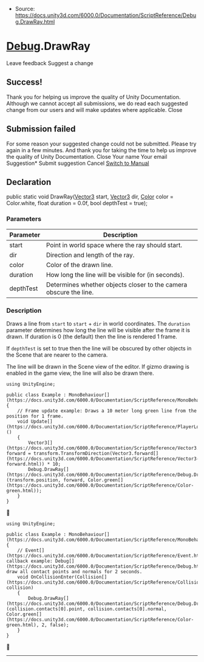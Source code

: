 * Source: https://docs.unity3d.com/6000.0/Documentation/ScriptReference/Debug.DrawRay.html

#  [Debug](https://docs.unity3d.com/6000.0/Documentation/ScriptReference/Debug.html).DrawRay
Leave feedback
Suggest a change
## Success!
Thank you for helping us improve the quality of Unity Documentation. Although we cannot accept all submissions, we do read each suggested change from our users and will make updates where applicable.
Close
## Submission failed
For some reason your suggested change could not be submitted. Please <a>try again</a> in a few minutes. And thank you for taking the time to help us improve the quality of Unity Documentation.
Close
Your name Your email Suggestion* Submit suggestion
Cancel
[Switch to Manual](https://docs.unity3d.com/6000.0/Documentation/Manual/class-Debug.html "Go to Debug Component in the Manual")
## Declaration
public static void DrawRay([Vector3](https://docs.unity3d.com/6000.0/Documentation/ScriptReference/Vector3.html) start, [Vector3](https://docs.unity3d.com/6000.0/Documentation/ScriptReference/Vector3.html) dir, [Color](https://docs.unity3d.com/6000.0/Documentation/ScriptReference/Color.html) color = Color.white, float duration = 0.0f, bool depthTest = true); 
### Parameters
Parameter | Description  
---|---  
start | Point in world space where the ray should start.  
dir | Direction and length of the ray.  
color | Color of the drawn line.  
duration | How long the line will be visible for (in seconds).  
depthTest | Determines whether objects closer to the camera obscure the line.  
### Description
Draws a line from `start` to `start` + `dir` in world coordinates.
The `duration` parameter determines how long the line will be visible after the frame it is drawn. If duration is 0 (the default) then the line is rendered 1 frame.  
  
If `depthTest` is set to true then the line will be obscured by other objects in the Scene that are nearer to the camera.  
  
The line will be drawn in the Scene view of the editor. If gizmo drawing is enabled in the game view, the line will also be drawn there.
```
using UnityEngine;  
  
public class Example : MonoBehaviour[](https://docs.unity3d.com/6000.0/Documentation/ScriptReference/MonoBehaviour.html)
{
    // Frame update example: Draws a 10 meter long green line from the position for 1 frame.
    void Update[](https://docs.unity3d.com/6000.0/Documentation/ScriptReference/PlayerLoop.Update.html)()
    {
        Vector3[](https://docs.unity3d.com/6000.0/Documentation/ScriptReference/Vector3.html) forward = transform.TransformDirection(Vector3.forward[](https://docs.unity3d.com/6000.0/Documentation/ScriptReference/Vector3-forward.html)) * 10;
        Debug.DrawRay[](https://docs.unity3d.com/6000.0/Documentation/ScriptReference/Debug.DrawRay.html)(transform.position, forward, Color.green[](https://docs.unity3d.com/6000.0/Documentation/ScriptReference/Color-green.html));
    }
}

```

```
using UnityEngine;  
  
public class Example : MonoBehaviour[](https://docs.unity3d.com/6000.0/Documentation/ScriptReference/MonoBehaviour.html)
{
    // Event[](https://docs.unity3d.com/6000.0/Documentation/ScriptReference/Event.html) callback example: Debug[](https://docs.unity3d.com/6000.0/Documentation/ScriptReference/Debug.html)-draw all contact points and normals for 2 seconds.
    void OnCollisionEnter(Collision[](https://docs.unity3d.com/6000.0/Documentation/ScriptReference/Collision.html) collision)
    {
        Debug.DrawRay[](https://docs.unity3d.com/6000.0/Documentation/ScriptReference/Debug.DrawRay.html)(collision.contacts[0].point, collision.contacts[0].normal, Color.green[](https://docs.unity3d.com/6000.0/Documentation/ScriptReference/Color-green.html), 2, false);
    }
}

```

* * *
